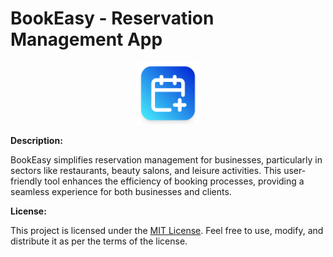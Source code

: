 # BookEasy - Reservation Management App

<div align="center">
  <img src="public/assets/images/icon-bookEasy.png" alt="BookEasy Logo" width="100"/>
</div>

**Description:**

BookEasy simplifies reservation management for businesses, particularly in sectors like restaurants, beauty salons, and leisure activities. This user-friendly tool enhances the efficiency of booking processes, providing a seamless experience for both businesses and clients.

**License:**

This project is licensed under the [MIT License](LICENSE). Feel free to use, modify, and distribute it as per the terms of the license.
